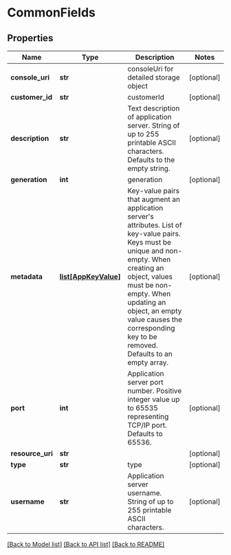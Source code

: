 # CommonFields

## Properties
Name | Type | Description | Notes
------------ | ------------- | ------------- | -------------
**console_uri** | **str** | consoleUri for detailed storage object | [optional] 
**customer_id** | **str** | customerId | [optional] 
**description** | **str** | Text description of application server. String of up to 255 printable ASCII characters. Defaults to the empty string. | [optional] 
**generation** | **int** | generation | [optional] 
**metadata** | [**list[AppKeyValue]**](AppKeyValue.md) | Key-value pairs that augment an application server&#39;s attributes. List of key-value pairs. Keys must be unique and non-empty. When creating an object, values must be non-empty. When updating an object, an empty value causes the corresponding key to be removed. Defaults to an empty array. | [optional] 
**port** | **int** | Application server port number. Positive integer value up to 65535 representing TCP/IP port. Defaults to 65536. | [optional] 
**resource_uri** | **str** |  | [optional] 
**type** | **str** | type | [optional] 
**username** | **str** | Application server username. String of up to 255 printable ASCII characters. | [optional] 

[[Back to Model list]](../README.md#documentation-for-models) [[Back to API list]](../README.md#documentation-for-api-endpoints) [[Back to README]](../README.md)


